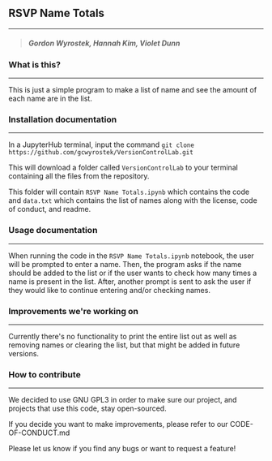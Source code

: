 ## RSVP Name Totals
---
> ##### Gordon Wyrostek, Hannah Kim, Violet Dunn

### What is this?
---
This is just a simple program to make a list of name and see the amount of each name are in the list.

### Installation documentation
---
In a JupyterHub terminal, input the command `git clone https://github.com/gcwyrostek/VersionControlLab.git`

This will download a folder called `VersionControlLab` to your terminal containing all the files from the repository.

This folder will contain `RSVP Name Totals.ipynb` which contains the code and `data.txt` which contains the list of names along with the license, code of conduct, and readme.

### Usage documentation
---
When running the code in the `RSVP Name Totals.ipynb` notebook, the user will be prompted to enter a name. Then, the program asks if the name should be added to the list or if the user wants to check how many times a name is present in the list. After, another prompt is sent to ask the user if they would like to continue entering and/or checking names.

### Improvements we're working on
---
Currently there's no functionality to print the entire list out as well as removing names or clearing the list, but that might be added in future versions.

### How to contribute
---
We decided to use GNU GPL3 in order to make sure our project, and projects that use this code, stay open-sourced.

If you decide you want to make improvements, please refer to our CODE-OF-CONDUCT.md

Please let us know if you find any bugs or want to request a feature!

